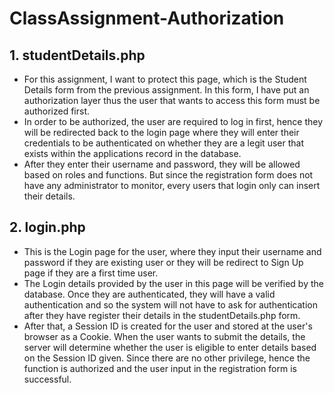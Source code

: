# ClassAssignment-Authorization
## 1. studentDetails.php
- For this assignment, I want to protect this page, which is the Student Details form from the previous assignment. In this form, I have put an authorization layer thus the user that wants to access this form must be authorized first. 
- In order to be authorized, the user are required to log in first, hence they will be redirected back to the login page where they will enter their credentials to be authenticated on whether they are a legit user that exists within the applications record in the database. 
- After they enter their username and password, they will be allowed based on roles and functions. But since the registration form does not have any administrator to monitor, every users that login only can insert their details.
## 2. login.php
- This is the Login page for the user, where they input their username and password if they are existing user or they will be redirect to Sign Up page if they are a first time user.
- The Login details provided by the user in this page will be verified by the database. Once they are authenticated, they will have a valid authentication and so the system will not have to ask for authentication after they have register their details in the studentDetails.php form. 
- After that, a Session ID is created for the user and stored at the user's browser as a Cookie. When the user wants to submit the details, the server will determine whether the user is eligible to enter details based on the Session ID given. Since there are no other privilege, hence the function is authorized and the user input in the registration form is successful.
